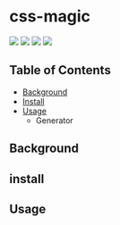 # css-magic

![](https://img.shields.io/github/issues/Torn1996/css-magic?style=for-the-badge)  ![](https://img.shields.io/github/forks/Torn1996/css-magic?style=for-the-badge)  ![](https://img.shields.io/github/stars/Torn1996/css-magic?style=for-the-badge)  ![](https://img.shields.io/github/license/Torn1996/css-magic?style=for-the-badge)

## Table of Contents

+ [Background](/Background)
+ [Install]()
+ [Usage]()
  + Generator

## Background



## install



## Usage

